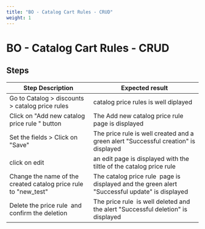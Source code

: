 ```yaml
---
title: "BO - Catalog Cart Rules - CRUD"
weight: 1
---
```


# BO - Catalog Cart Rules - CRUD
## Steps
| Step Description | Expected result |
| ----- | ----- |
| Go to Catalog > discounts > catalog price rules | catalog price rules is well diplayed |
| Click on "Add new catalog price rule " button | The Add new catalog price rule  page is displayed |
| Set the fields > Click on "Save" | The price rule is well created and a green alert "Successful creation" is displayed |
| click on edit | an edit page is displayed with the tiltle of the catalog price rule |
| Change the name of the created catalog price rule to "new_test" | The catalog price rule  page is displayed and the green alert "Successful update" is displayed |
| Delete the price rule  and confirm the deletion | The price rule  is well deleted and the alert "Successful deletion" is displayed |
